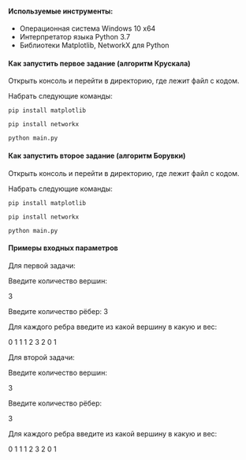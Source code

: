 #### Используемые инструменты:
- Операционная система Windows 10 x64
- Интерпретатор языка Python 3.7
- Библиотеки Matplotlib, NetworkX для Python

#### Как запустить первое задание (алгоритм Крускала)

Открыть консоль и перейти в директорию, где лежит файл с кодом.

Набрать следующие команды:

```
pip install matplotlib
```
```
pip install networkx
```
```
python main.py
```

#### Как запустить второе задание (алгоритм Борувки)

Открыть консоль и перейти в директорию, где лежит файл с кодом.

Набрать следующие команды:

```
pip install matplotlib
```
```
pip install networkx
```
```
python main.py
```

#### Примеры входных параметров
Для первой задачи:

  Введите количество вершин:
  
  3
  
  Введите количество рёбер:
  3
  
  Для каждого ребра введите из какой вершину в какую и вес:
  
  0 1 1
  1 2 3
  2 0 1
  
Для второй задачи:

  Введите количество вершин:
  
  3
  
  Введите количество рёбер:
  
  3
  
  Для каждого ребра введите из какой вершину в какую и вес:
  
  0 1 1
  1 2 3
  2 0 1

